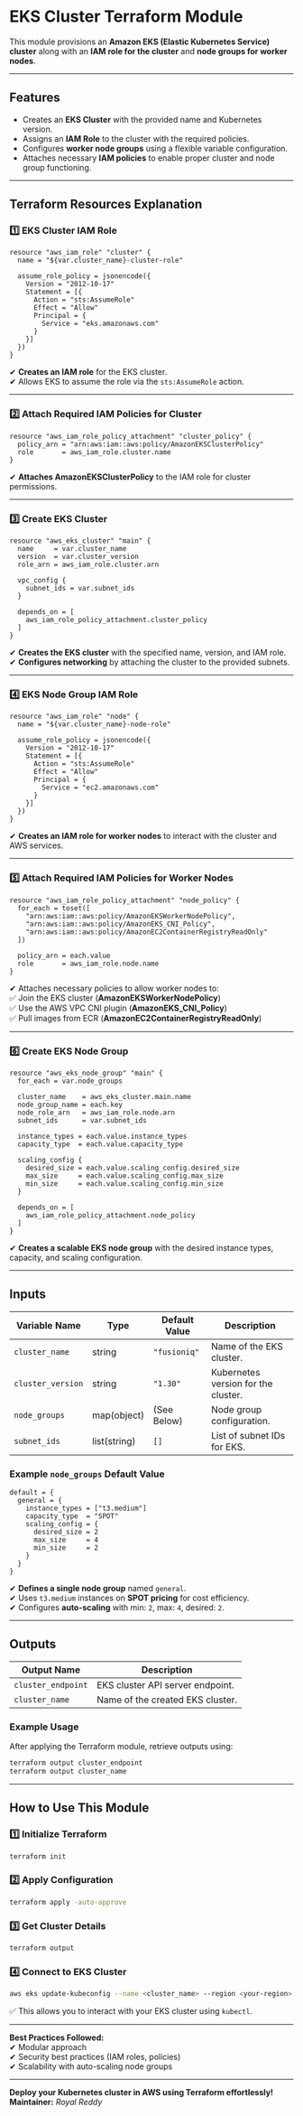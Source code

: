# **EKS Cluster Terraform Module**  

This module provisions an **Amazon EKS (Elastic Kubernetes Service) cluster** along with an **IAM role for the cluster** and **node groups for worker nodes**.  

---

## Features 
- Creates an **EKS Cluster** with the provided name and Kubernetes version.  
- Assigns an **IAM Role** to the cluster with the required policies.  
- Configures **worker node groups** using a flexible variable configuration.  
- Attaches necessary **IAM policies** to enable proper cluster and node group functioning.  

---

## Terraform Resources Explanation 

### **1️⃣ EKS Cluster IAM Role**
```hcl
resource "aws_iam_role" "cluster" {
  name = "${var.cluster_name}-cluster-role"

  assume_role_policy = jsonencode({
    Version = "2012-10-17"
    Statement = [{
      Action = "sts:AssumeRole"
      Effect = "Allow"
      Principal = {
        Service = "eks.amazonaws.com"
      }
    }]
  })
}
```
✔ **Creates an IAM role** for the EKS cluster.  
✔ Allows EKS to assume the role via the `sts:AssumeRole` action.  

---

### **2️⃣ Attach Required IAM Policies for Cluster**
```hcl
resource "aws_iam_role_policy_attachment" "cluster_policy" {
  policy_arn = "arn:aws:iam::aws:policy/AmazonEKSClusterPolicy"
  role       = aws_iam_role.cluster.name
}
```
✔ **Attaches AmazonEKSClusterPolicy** to the IAM role for cluster permissions.  

---

### **3️⃣ Create EKS Cluster**
```hcl
resource "aws_eks_cluster" "main" {
  name     = var.cluster_name
  version  = var.cluster_version
  role_arn = aws_iam_role.cluster.arn

  vpc_config {
    subnet_ids = var.subnet_ids
  }

  depends_on = [
    aws_iam_role_policy_attachment.cluster_policy
  ]
}
```
✔ **Creates the EKS cluster** with the specified name, version, and IAM role.  
✔ **Configures networking** by attaching the cluster to the provided subnets.  

---

### **4️⃣ EKS Node Group IAM Role**
```hcl
resource "aws_iam_role" "node" {
  name = "${var.cluster_name}-node-role"

  assume_role_policy = jsonencode({
    Version = "2012-10-17"
    Statement = [{
      Action = "sts:AssumeRole"
      Effect = "Allow"
      Principal = {
        Service = "ec2.amazonaws.com"
      }
    }]
  })
}
```
✔ **Creates an IAM role for worker nodes** to interact with the cluster and AWS services.  

---

### **5️⃣ Attach Required IAM Policies for Worker Nodes**
```hcl
resource "aws_iam_role_policy_attachment" "node_policy" {
  for_each = toset([
    "arn:aws:iam::aws:policy/AmazonEKSWorkerNodePolicy",
    "arn:aws:iam::aws:policy/AmazonEKS_CNI_Policy",
    "arn:aws:iam::aws:policy/AmazonEC2ContainerRegistryReadOnly"
  ])

  policy_arn = each.value
  role       = aws_iam_role.node.name
}
```
✔ Attaches necessary policies to allow worker nodes to:  
✅ Join the EKS cluster (**AmazonEKSWorkerNodePolicy**)  
✅ Use the AWS VPC CNI plugin (**AmazonEKS_CNI_Policy**)  
✅ Pull images from ECR (**AmazonEC2ContainerRegistryReadOnly**)  

---

### **6️⃣ Create EKS Node Group**
```hcl
resource "aws_eks_node_group" "main" {
  for_each = var.node_groups

  cluster_name    = aws_eks_cluster.main.name
  node_group_name = each.key
  node_role_arn   = aws_iam_role.node.arn
  subnet_ids      = var.subnet_ids

  instance_types = each.value.instance_types
  capacity_type  = each.value.capacity_type

  scaling_config {
    desired_size = each.value.scaling_config.desired_size
    max_size     = each.value.scaling_config.max_size
    min_size     = each.value.scaling_config.min_size
  }

  depends_on = [
    aws_iam_role_policy_attachment.node_policy
  ]
}
```
✔ **Creates a scalable EKS node group** with the desired instance types, capacity, and scaling configuration.  

---

## Inputs
| Variable Name   | Type   | Default Value | Description |
|----------------|--------|--------------|-------------|
| `cluster_name`  | string | `"fusioniq"`  | Name of the EKS cluster. |
| `cluster_version` | string | `"1.30"` | Kubernetes version for the cluster. |
| `node_groups` | map(object) | (See Below) | Node group configuration. |
| `subnet_ids` | list(string) | `[]` | List of subnet IDs for EKS. |

### Example `node_groups` Default Value
```hcl
default = {
  general = {
    instance_types = ["t3.medium"]
    capacity_type  = "SPOT"
    scaling_config = {
      desired_size = 2
      max_size     = 4
      min_size     = 2
    }
  }
}
```
✔ **Defines a single node group** named `general`.  
✔ Uses `t3.medium` instances on **SPOT pricing** for cost efficiency.  
✔ Configures **auto-scaling** with min: `2`, max: `4`, desired: `2`.  

---

## Outputs
| Output Name     | Description |
|----------------|-------------|
| `cluster_endpoint` | EKS cluster API server endpoint. |
| `cluster_name` | Name of the created EKS cluster. |

### Example Usage
After applying the Terraform module, retrieve outputs using:  
```sh
terraform output cluster_endpoint
terraform output cluster_name
```

---

## How to Use This Module
### **1️⃣ Initialize Terraform**
```sh
terraform init
```
### **2️⃣ Apply Configuration**
```sh
terraform apply -auto-approve
```
### **3️⃣ Get Cluster Details**
```sh
terraform output
```
### **4️⃣ Connect to EKS Cluster**
```sh
aws eks update-kubeconfig --name <cluster_name> --region <your-region>
```
✅ This allows you to interact with your EKS cluster using `kubectl`.  

---

 **Best Practices Followed:**  
✔ Modular approach  
✔ Security best practices (IAM roles, policies)  
✔ Scalability with auto-scaling node groups  

---

**Deploy your Kubernetes cluster in AWS using Terraform effortlessly!**   
**Maintainer:** *Royal Reddy*  
